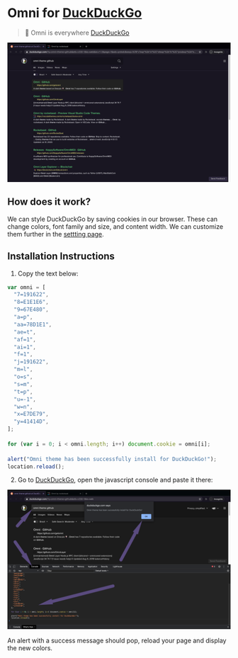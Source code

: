 # Omni for [DuckDuckGo](https://duckduckgo.com)

> 🎨 Omni is everywhere [DuckDuckGo](https://duckduckgo.com)

![Screenshot](.github/duckduckgo.png)

## How does it work?

We can style DuckDuckGo by saving cookies in our browser. These can change colors,
font family and size, and content width. We can customize them further in the
[settting page](https://duckduckgo.com/settings#appearance).

## Installation Instructions

1.  Copy the text below:

```javascript
var omni = [
  "7=191622",
  "8=E1E1E6",
  "9=67E480",
  "a=p",
  "aa=78D1E1",
  "ae=t",
  "af=1",
  "ai=1",
  "f=1",
  "j=191622",
  "m=l",
  "o=s",
  "s=m",
  "t=p",
  "u=-1",
  "w=n",
  "x=E7DE79",
  "y=41414D",
];

for (var i = 0; i < omni.length; i++) document.cookie = omni[i];

alert("Omni theme has been successfully install for DuckDuckGo!");
location.reload();
```

2. Go to [DuckDuckGo](https://duckduckgo.com), open the javascript console and
   paste it there:

![Screenshot](.github/install.png)

An alert with a success message should pop, reload your page and display the new
colors.
